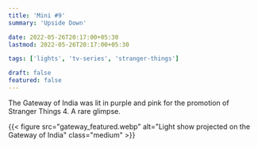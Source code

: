 ```yaml
---
title: 'Mini #9'
summary: 'Upside Down'

date: 2022-05-26T20:17:00+05:30
lastmod: 2022-05-26T20:17:00+05:30

tags: ['lights', 'tv-series', 'stranger-things']

draft: false
featured: false
---
```


The Gateway of India was lit in purple and pink for the promotion of Stranger Things 4. A rare glimpse. 

{{< figure src="gateway_featured.webp" alt="Light show projected on the Gateway of India" class="medium" >}}
